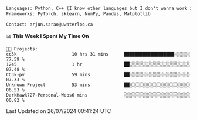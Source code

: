 ```txt
Languages: Python, C++ (I know other languages but I don't wanna work in em)
Frameworks: PyTorch, sklearn, NumPy, Pandas, Matplotlib

Contact: arjun.sarao@uwaterloo.ca
```

<!--START_SECTION:waka-->
📊 **This Week I Spent My Time On** 

```text
🐱‍💻 Projects: 
cc3k                     10 hrs 31 mins      ███████████████████░░░░░░   77.59 % 
1245                     1 hr                ██░░░░░░░░░░░░░░░░░░░░░░░   07.48 % 
CC3k-py                  59 mins             ██░░░░░░░░░░░░░░░░░░░░░░░   07.33 % 
Unknown Project          53 mins             ██░░░░░░░░░░░░░░░░░░░░░░░   06.53 % 
DarkHawk727-Personal-Webs6 mins              ░░░░░░░░░░░░░░░░░░░░░░░░░   00.82 % 
```


 Last Updated on 26/07/2024 00:41:24 UTC
<!--END_SECTION:waka-->

